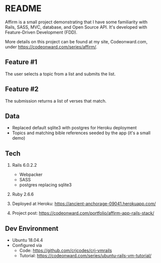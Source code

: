 # README

Affirm is a small project demonstrating that I have some familiarity with Rails, SASS, MVC, database, and Open Source API.  It's developed with Feature-Driven Development (FDD).

More details on this project can be found at my site, Codeonward.com, under https://codeonward.com/series/affirm/.

## Feature #1

The user selects a topic from a list and submits the list.

## Feature #2

The submission returns a list of verses that match.

## Data

* Replaced default sqlite3 with postgres for Heroku deployment
* Topics and matching bible references seeded by the app (it's a small demo)

## Tech

1. Rails 6.0.2.2
    * Webpacker
    * SASS
    * postgres replacing sqlite3

2. Ruby 2.6.6

3. Deployed at Heroku: https://ancient-anchorage-09041.herokuapp.com/

4. Project post: https://codeonward.com/portfolio/affirm-app-rails-stack/

## Dev Environment

* Ubuntu 18.04.4
* Configured via 
    - Code: https://github.com/crjcodes/crj-vmrails
    - Tutorial: https://codeonward.com/series/ubuntu-rails-vm-tutorial/
